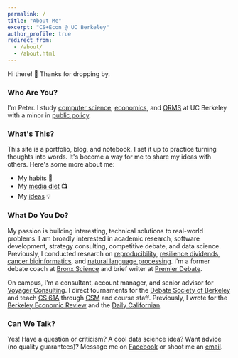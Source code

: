 ```yaml
---
permalink: /
title: "About Me"
excerpt: "CS+Econ @ UC Berkeley"
author_profile: true
redirect_from: 
  - /about/
  - /about.html
---
```


Hi there! 👋 Thanks for dropping by.

### Who Are You?

I'm Peter. I study [computer science](https://eecs.berkeley.edu/), [economics](http://guide.berkeley.edu/undergraduate/degree-programs/economics/), and [ORMS](http://guide.berkeley.edu/undergraduate/degree-programs/operations-research-management-science/) at UC Berkeley with a minor in [public policy](http://guide.berkeley.edu/undergraduate/degree-programs/public-policy/).

### What's This?

This site is a portfolio, blog, and notebook. I set it up to practice turning thoughts into words. It's become a way for me to share my ideas with others. Here's some more about me:

- My [habits](habits) 🤔
- My [media diet](media) 📺
- My [ideas](ideas) 💡

### What Do You Do?

My passion is building interesting, technical solutions to real-world problems. I am broadly interested in academic research, software development, strategy consulting, competitive debate, and data science. Previously, I conducted research on [reproducibility](https://www.bitss.org/), [resilience dividends](https://doi.org/10.6028/NIST.SP.1260), [cancer bioinformatics](../publication/2021-08-27-tpwshiny), and [natural language processing](../publication/2020-10-01-edges). I'm a former debate coach at [Bronx Science](https://www.bxscience.edu/apps/pages/index.jsp?uREC_ID=105230&type=d) and brief writer at [Premier Debate](https://www.premierdebate.com/).

On campus, I'm a consultant, account manager, and senior advisor for [Voyager Consulting](http://www.voyagerconsulting.org/). I direct tournaments for the [Debate Society of Berkeley](https://debate.berkeley.edu/) and teach [CS 61A](https://cs61a.org/) through [CSM](https://csmentors.berkeley.edu/) and course staff. Previously, I wrote for the [Berkeley Economic Review](https://econreview.berkeley.edu/) and the [Daily Californian](https://www.dailycal.org/author/peterzhang/).

### Can We Talk?

Yes! Have a question or criticism? A cool data science idea? Want advice (no quality guarantees)? Message me on [Facebook](https://www.facebook.com/petejzh/) or shoot me an [email](petez@berkeley.edu).